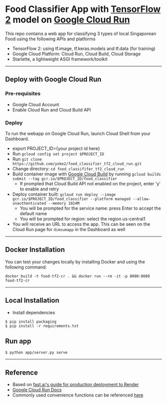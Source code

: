 # Food Classifier App with [TensorFlow 2](https://www.tensorflow.org/) model on [Google Cloud Run](https://cloud.google.com/run/)

This repo contains a web app for classifying 3 types of local Singaporean Food using the following APIs and platforms

- TensorFlow 2: using tf.image, tf.keras.models and tf.data (for training)
- Google Cloud Platform: Cloud Run, Cloud Build, Cloud Storage
- Starlette, a lightweight ASGI framework/toolkit

----------
## Deploy with Google Cloud Run

### Pre-requisites
- Google Cloud Account
- Enable Cloud Run and Cloud Build API

### Deploy
To run the webapp on Google Cloud Run, launch Cloud Shell from your Dashboard.

- export PROJECT_ID={your project id here}
- Run `gcloud config set project $PROJECT_ID`
- Run `git clone https://github.com/yoke2/food_classifier_tf2_cloud_run.git`
- Change directory: `cd food_classififer_tf2_cloud_run`
- Build container image with [Google Cloud Build](https://cloud.google.com/cloud-build/) by running `gcloud builds submit --tag gcr.io/$PROJECT_ID/food_classifier`
    - If prompted that Cloud Build API not enabled on the project, enter 'y' to enable and retry
- Deploy container built: `gcloud run deploy --image gcr.io/$PROJECT_ID/food_classifier --platform managed --allow-unauthenticated --memory 1024M`
    - You will be prompted for the service name: press Enter to accept the default name
    - You will be prompted for region: select the region us-central1
- You will receive an URL to access the app. This can be seen on the Cloud Run page for `dimsumapp` in the Dashboard as well

----------
## Docker Installation

You can test your changes locally by installing Docker and using the following command:

```
docker build -t food-tf2-cr . && docker run --rm -it -p 8080:8080 food-tf2-cr
```

----------
## Local Installation

* Install dependencies
```
$ pip install packaging
$ pip install -r requirements.txt
```

## Run app
```
$ python app/server.py serve
```

----------
## Reference

* Based on [fast.ai's guide for production deployment to Render](https://course.fast.ai/deployment_render.html)
* [Google Cloud Run Docs](https://cloud.google.com/run/docs/)
* Commonly used convenience functions can be referenced [here](https://github.com/yoke2/ytb)
